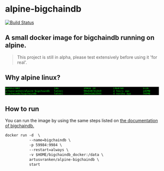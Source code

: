 # alpine-bigchaindb

[![Build Status](https://travis-ci.org/artusvranken/alpine-bigchaindb.svg?branch=master)](https://travis-ci.org/artusvranken/alpine-bigchaindb)

## A small docker image for bigchaindb running on alpine.

> This project is still in alpha, please test extensively before using it 'for real'.

## Why alpine linux?

![filesize difference between running on ubuntu and alpine](img/filesize.png)

## How to run

You can run the image by using the same steps listed on [the documentation of bigchaindb.](https://docs.bigchaindb.com/projects/server/en/latest/appendices/run-with-docker.html)

```shell
docker run -d  \
           --name=bigchaindb \
           -p 59984:9984 \
           --restart=always \ 
           -v $HOME/bigchaindb_docker:/data \
           artusvranken/alpine-bigchaindb \
           start
```
